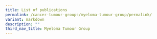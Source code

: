```yaml
---
title: List of publications
permalink: /cancer-tumour-groups/myeloma-tumour-group/permalink/
variant: markdown
description: ""
third_nav_title: Myeloma Tumour Group
---
```


